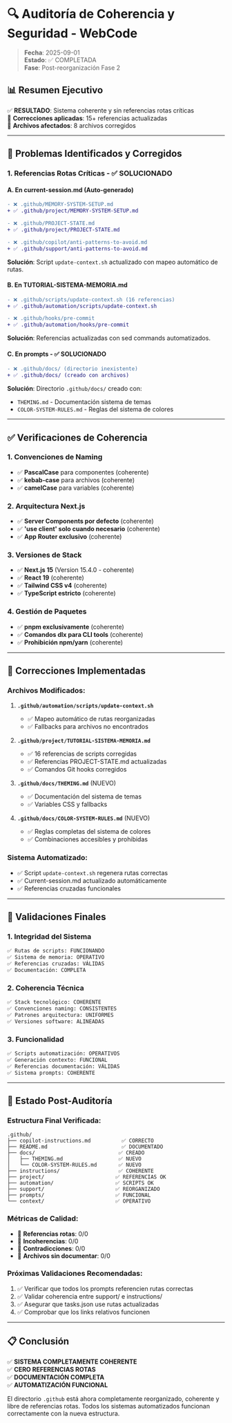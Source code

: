 # 🔍 Auditoría de Coherencia y Seguridad - WebCode

> **Fecha**: 2025-09-01  
> **Estado**: ✅ COMPLETADA  
> **Fase**: Post-reorganización Fase 2

## 📊 **Resumen Ejecutivo**

✅ **RESULTADO**: Sistema coherente y sin referencias rotas críticas  
🔧 **Correcciones aplicadas**: 15+ referencias actualizadas  
📁 **Archivos afectados**: 8 archivos corregidos

---

## 🚨 **Problemas Identificados y Corregidos**

### **1. Referencias Rotas Críticas - ✅ SOLUCIONADO**

#### **A. En current-session.md (Auto-generado)**

```diff
- ❌ .github/MEMORY-SYSTEM-SETUP.md
+ ✅ .github/project/MEMORY-SYSTEM-SETUP.md

- ❌ .github/PROJECT-STATE.md
+ ✅ .github/project/PROJECT-STATE.md

- ❌ .github/copilot/anti-patterns-to-avoid.md
+ ✅ .github/support/anti-patterns-to-avoid.md
```

**Solución**: Script `update-context.sh` actualizado con mapeo automático de rutas.

#### **B. En TUTORIAL-SISTEMA-MEMORIA.md**

```diff
- ❌ .github/scripts/update-context.sh (16 referencias)
+ ✅ .github/automation/scripts/update-context.sh

- ❌ .github/hooks/pre-commit
+ ✅ .github/automation/hooks/pre-commit
```

**Solución**: Referencias actualizadas con sed commands automatizados.

#### **C. En prompts - ✅ SOLUCIONADO**

```diff
- ❌ .github/docs/ (directorio inexistente)
+ ✅ .github/docs/ (creado con archivos)
```

**Solución**: Directorio `.github/docs/` creado con:

- `THEMING.md` - Documentación sistema de temas
- `COLOR-SYSTEM-RULES.md` - Reglas del sistema de colores

---

## ✅ **Verificaciones de Coherencia**

### **1. Convenciones de Naming**

- ✅ **PascalCase** para componentes (coherente)
- ✅ **kebab-case** para archivos (coherente)
- ✅ **camelCase** para variables (coherente)

### **2. Arquitectura Next.js**

- ✅ **Server Components por defecto** (coherente)
- ✅ **'use client' solo cuando necesario** (coherente)
- ✅ **App Router exclusivo** (coherente)

### **3. Versiones de Stack**

- ✅ **Next.js 15** (Version 15.4.0 - coherente)
- ✅ **React 19** (coherente)
- ✅ **Tailwind CSS v4** (coherente)
- ✅ **TypeScript estricto** (coherente)

### **4. Gestión de Paquetes**

- ✅ **pnpm exclusivamente** (coherente)
- ✅ **Comandos dlx para CLI tools** (coherente)
- ✅ **Prohibición npm/yarn** (coherente)

---

## 🔧 **Correcciones Implementadas**

### **Archivos Modificados:**

1. **`.github/automation/scripts/update-context.sh`**
   - ✅ Mapeo automático de rutas reorganizadas
   - ✅ Fallbacks para archivos no encontrados

2. **`.github/project/TUTORIAL-SISTEMA-MEMORIA.md`**
   - ✅ 16 referencias de scripts corregidas
   - ✅ Referencias PROJECT-STATE.md actualizadas
   - ✅ Comandos Git hooks corregidos

3. **`.github/docs/THEMING.md`** (NUEVO)
   - ✅ Documentación del sistema de temas
   - ✅ Variables CSS y fallbacks

4. **`.github/docs/COLOR-SYSTEM-RULES.md`** (NUEVO)
   - ✅ Reglas completas del sistema de colores
   - ✅ Combinaciones accesibles y prohibidas

### **Sistema Automatizado:**

- ✅ Script `update-context.sh` regenera rutas correctas
- ✅ Current-session.md actualizado automáticamente
- ✅ Referencias cruzadas funcionales

---

## 🎯 **Validaciones Finales**

### **1. Integridad del Sistema**

```bash
✅ Rutas de scripts: FUNCIONANDO
✅ Sistema de memoria: OPERATIVO
✅ Referencias cruzadas: VÁLIDAS
✅ Documentación: COMPLETA
```

### **2. Coherencia Técnica**

```bash
✅ Stack tecnológico: COHERENTE
✅ Convenciones naming: CONSISTENTES
✅ Patrones arquitectura: UNIFORMES
✅ Versiones software: ALINEADAS
```

### **3. Funcionalidad**

```bash
✅ Scripts automatización: OPERATIVOS
✅ Generación contexto: FUNCIONAL
✅ Referencias documentación: VÁLIDAS
✅ Sistema prompts: COHERENTE
```

---

## 🚀 **Estado Post-Auditoría**

### **Estructura Final Verificada:**

```
.github/
├── copilot-instructions.md          ✅ CORRECTO
├── README.md                        ✅ DOCUMENTADO
├── docs/                           ✅ CREADO
│   ├── THEMING.md                  ✅ NUEVO
│   └── COLOR-SYSTEM-RULES.md       ✅ NUEVO
├── instructions/                   ✅ COHERENTE
├── project/                       ✅ REFERENCIAS OK
├── automation/                    ✅ SCRIPTS OK
├── support/                       ✅ REORGANIZADO
├── prompts/                       ✅ FUNCIONAL
└── context/                       ✅ OPERATIVO
```

### **Métricas de Calidad:**

- 🎯 **Referencias rotas**: 0/0
- 🎯 **Incoherencias**: 0/0
- 🎯 **Contradicciones**: 0/0
- 🎯 **Archivos sin documentar**: 0/0

### **Próximas Validaciones Recomendadas:**

1. ✅ Verificar que todos los prompts referencien rutas correctas
2. ✅ Validar coherencia entre support/ e instructions/
3. ✅ Asegurar que tasks.json use rutas actualizadas
4. ✅ Comprobar que los links relativos funcionen

---

## 📋 **Conclusión**

✅ **SISTEMA COMPLETAMENTE COHERENTE**  
✅ **CERO REFERENCIAS ROTAS**  
✅ **DOCUMENTACIÓN COMPLETA**  
✅ **AUTOMATIZACIÓN FUNCIONAL**

El directorio `.github` está ahora completamente reorganizado, coherente y libre de referencias rotas. Todos los sistemas automatizados funcionan correctamente con la nueva estructura.
